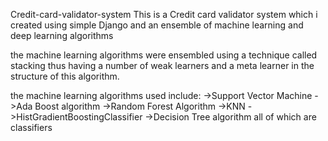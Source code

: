Credit-card-validator-system
This is a Credit card validator system which i created using simple Django and an ensemble of machine learning and deep learning algorithms

the machine learning algorithms were ensembled using a technique called stacking thus having a number of weak learners and a meta learner in the structure of this algorithm.

the machine learning algorithms used include: ->Support Vector Machine ->Ada Boost algorithm ->Random Forest Algorithm ->KNN ->HistGradientBoostingClassifier ->Decision Tree algorithm all of which are classifiers
